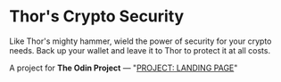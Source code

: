 # Thor's Crypto Security

Like Thor's mighty hammer, wield the power of security for your crypto needs. Back up your wallet and leave it to Thor to protect it at all costs.

A project for **The Odin Project** — "[PROJECT: LANDING PAGE](https://www.theodinproject.com/paths/foundations/courses/foundations/lessons/landing-page)"
